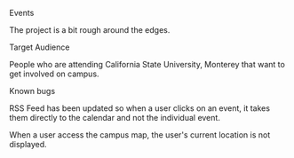 Events

The project is a bit rough around the edges.

Target Audience

People who are attending California State University, Monterey that want to get involved on campus.

Known bugs

RSS Feed has been updated so when a user clicks on an event, it takes them directly to the calendar and not the individual event.  

When a user access the campus map, the user's current location is not displayed.